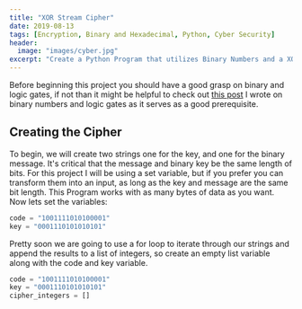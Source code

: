 ```yaml
---
title: "XOR Stream Cipher"
date: 2019-08-13
tags: [Encryption, Binary and Hexadecimal, Python, Cyber Security]
header:
  image: "images/cyber.jpg"
excerpt: "Create a Python Program that utilizes Binary Numbers and a XOR gate to create a secure code exchange"
---
```

Before beginning this project you should have a good grasp on binary and logic gates, if not than it might be helpful to check out [this post](https://patchyst.github.io/binaryintro/) I wrote on binary numbers and logic gates as it serves as a good prerequisite.
## Creating the Cipher
To begin, we will create two strings one for the key, and one for the binary message. It's critical that the message and binary key be the same length of bits. For this project I will be using a set variable, but if you prefer you can transform them into an input, as long as the key and message are the same bit length. This Program works with as many bytes of data as you want. Now lets set the variables:
```python
code = "1001111010100001"
key = "0001110101010101"
```
Pretty soon we are going to use a for loop to iterate through our strings and append the results to a list of integers, so create an empty list variable along with the code and key variable.
```python
code = "1001111010100001"
key = "0001110101010101"
cipher_integers = []
```
